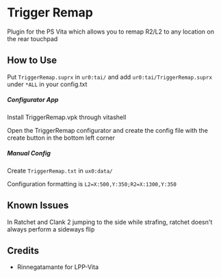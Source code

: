 # Trigger Remap
Plugin for the PS Vita which allows you to remap R2/L2 to any location on the rear touchpad

## How to Use
Put `TriggerRemap.suprx` in `ur0:tai/` and add `ur0:tai/TriggerRemap.suprx` under `*ALL` in your config.txt
##### Configurator App 
Install TriggerRemap.vpk through vitashell

Open the TriggerRemap configurator and create the config file with the create button in the bottom left corner
##### Manual Config
Create `TriggerRemap.txt` in `ux0:data/`

Configuration formatting is `L2=X:500,Y:350;R2=X:1300,Y:350`

## Known Issues
In Ratchet and Clank 2 jumping to the side while strafing, ratchet doesn't always perform a sideways flip

## Credits
- Rinnegatamante for LPP-Vita
